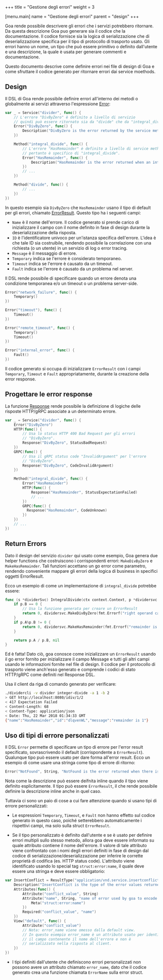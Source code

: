 +++
title = "Gestione degli errori"
weight = 3

[menu.main]
name = "Gestione degli errori"
parent = "design"
+++

Goa rende possibile descrivere gli errori che i servizi potrebbero ritornare.
Da questa descrizione Goa puo generare sia il codice che la documentazione. Il codice
fornisce sia la logica di serializzazione che di deserializzazione specifica per il tipo 
di protocollo di trasporto usato.
Gli errori hanno un nome, un tipo che può essere primitivo o definito dall'utente e
una descrizione, la quale è usata per generare commenti e documentazione.

Questo documento descrive come definire errori nei file di design di Goa e come sfruttare
il codice generato per ritornare errori dai service moethods.

## Design

Il DSL di Goa rende possibile definire errori all'interno dei metodi o globalmente
ai servizi attraverso l'espressione [Error](https://pkg.go.dev/goa.design/goa/v3/dsl#Error):

```go
var _ = Service("divider", func() {
    // L'errore "DivByZero" è definito a livello di servizio
    // quindi può essere ritornato sia da "divide" che da "integral_divide".
    Error("DivByZero", func() {
        Description("DivByZero is the error returned by the service methods when the right operand is 0.")
    })

    Method("integral_divide", func() {
        // L'errore "HasRemainder" è definito a livello di service method
        // pertanto è specifico di "integral_divide".
        Error("HasRemainder", func() {
            Description("HasRemainder is the error returned when an integer division has a remainder.")
        })
        // ...
    })

    Method("divide", func() {
        // ...
    })
})
```

In questo esempio sia `DivByZero` che `HasRemainder` usano il tipo di default per gli errori,
chiamato [ErrorResult](https://pkg.go.dev/goa.design/goa/v3/expr#pkg-variables).
Questo tipo ha i seguenti campi:

* `Name` è il nome dell'errore. Il codice generato si prende carico di inizializzare il campo con 
  il nome definito in fase di design durante la deserializzazione della risposta.
* `ID` è l'identificatore univoco per un'istanza specifica dell'errore. L'idea è che tale ID sia
  costruibile, rendendo possibile la correlazione con una richiesta (o un utente) in un servizio
  di log o error tracing.
* `Message` è il messaggio di errore.
* `Temporary` indica se l'errore è considerato temporaneo.
* `Timeout` indica se l'errore è causato da un timeout.
* `Fault` indica se l'errore è causato da un problema nel server.

Il DSL rende possibile di specificare quando un errore denota una condizione 
temporanea e/o un timeout o un problema server-side.

```go
Error("network_failure", func() {
    Temporary()
})

Error("timeout"), func() {
    Timeout()
})

Error("remote_timeout", func() {
    Temporary()
    Timeout()
})

Error("internal_error", func() {
    Fault()
})
```

Il codice generato si occupa di inizializzare `ErrorResult` con i campi
`Temporary`, `Timeout` e `Fault` appropriatamente, durante la creazione della
error response.

## Progettare le error response

La funzione [Response](https://pkg.go.dev/goa.design/goa/v3/dsl#Response) rende possibile
la definizione di logiche delle risposte HTTP/gRPC associate a un determinato errore.

```go
var _ = Service("divider", func() {
    Error("DivByZero")
    HTTP(func() {
        // Usa lo status HTTP 400 Bad Request per gli errori 
        // "DivByZero".
        Response("DivByZero", StatusBadRequest)
    })
    GRPC(func() {
        // Usa il gRPC status code "InvalidArgument" per l'errore
        // "DivByZero".
        Response("DivByZero", CodeInvalidArgument)
    })

    Method("integral_divide", func() {
        Error("HasRemainder")
        HTTP(func() {
            Response("HasRemainder", StatusExpectationFailed)
            // ...
        })
        GRPC(func() {
          Response("HasRemainder", CodeUnknown)
        })
    })
    // ...
})
```

## Return Errors

Dato il design del servizio `divider` qui usato come esempio, Goa genera due 
helper functions che costruiscono i corrispondenti errori: `MakeDivByZero` e
`MakeHasRemainder`. Tali funzioni accettano un go error come parametro, 
rendendo conveniente mappare gli errori della logica di business in specifici
oggetti ErrorResult.

Ecco un esempio di come un implementazione di `integral_divide` potrebbe essere:

```go
func (s *dividerSvc) IntegralDivide(ctx context.Context, p *dividersvc.IntOperands) (int, error) {
    if p.B == 0 {
        // Usa la funzione generata per creare un ErrorResult
        return 0, dividersvc.MakeDivByZero(fmt.Errorf("right operand cannot be 0"))
    }
    if p.A%p.B != 0 {
        return 0, dividersvc.MakeHasRemainder(fmt.Errorf("remainder is %d", p.A%p.B))
    }

    return p.A / p.B, nil
}
```

Ed è fatta! Dato ciò, goa conosce come inizializzare un `ErrorResult` usando 
il go error fornito per inizializzare il campo Message e tutti gli altri campi
usando le informazioni fornite nel file di design. Il codice per il protocollo
di trasporto viene anch'esso generato e comprende i codici di stato HTTP/gRPC 
come definiti nel Response DSL.

Usa il client da riga di comando generato per verificare:

```bash
./dividercli -v divider integer-divide -a 1 -b 2
> GET http://localhost:8080/idiv/1/2
< 417 Expectation Failed
< Content-Length: 68
< Content-Type: application/json
< Date: Thu, 22 Mar 2018 01:34:33 GMT
{"name":"HasRemainder","id":"dlqvenWL","message":"remainder is 1"}
```

## Uso di tipi di errore personalizzati

Il DSL `Error` permette di specificare un tipo di errore per l'error result
specificato, sovrascrivendo il default (corrispondente a `ErrorResult`).
Qualunque tipo può essere usato per dare forma all'error result.
Ecco un esempio di come usare una stringa come tipo di errore di ritorno:

```go
Error("NotFound", String, "NotFound is the error returned when there is no bottle with the given ID.")
```

Nota come la descrizione può essere deifnita inline quando il tipo viene
definito esplicitamente. Il tipo può essere `ErrorResult`, il che rende possibile
definire la descrizione inline anche in quel caso.

Tuttavia ci sono un paio di cose a cui fare attenzione quando si usano tipi di 
errore personalizzati:

* Le espressioni `Temporary`, `Timeout`, e `Fault` non hanno effetto sul codice
   generato in questo caso, poiché setterebbero automaticamente i rispettivi campi,
   ma solo sulla struct `ErrorResult`.

* Se il tipo personalizzato è definito dall'utente e se è usato per definire
   errori multipli sullo stesso metodo, allora goa deve essere informato su
   quale attributo contiene il nome dell'errore. Il valore di tale attributo
   viene confrontato con i nomi degli errori definiti in fase di design dal 
   codice di serializzazione/deserializzazione per inferire le corrette proprietà
   di codifica (es. HTTP status code). 
   L'attributo viene identificato usando lo special tag `struct:error:name`, il quale
   deve essere una stringa e deve essere obbligatorio:

```go
var InsertConflict = ResultType("application/vnd.service.insertconflict", func() {
    Description("InsertConflict is the type of the error values returned when insertion fails because of a conflict")
    Attributes(func() {
        Attribute("conflict_value", String)
        Attribute("name", String, "name of error used by goa to encode response", func() {
            Meta("struct:error:name")
        })
        Required("conflict_value", "name")
    })
    View("default", func() {
        Attribute("conflict_value")
        // Nota: error_name viene omesso dalla default view.
        // In questo esempio error_name è un attributo usato per identificare
        // il campo contenente il nome dell'errore e non è
        // serializzato nella risposta al client.
    })
})
```

* I tipi definiti dall'utente che definiscono errori personalizzati non possono avere un attributo
   chiamato `error_name`, dato che il codice generato crea una funzione chiamata `ErrorName` sulla
   error struct.
